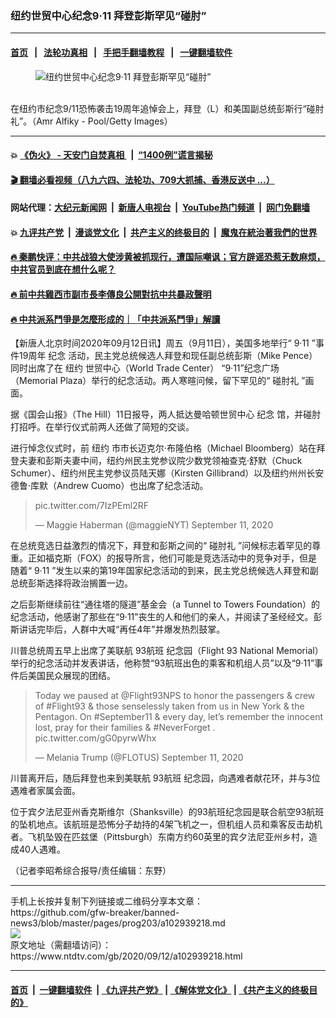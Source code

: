 ### 纽约世贸中心纪念9·11 拜登彭斯罕见“碰肘”
------------------------

#### [首页](https://github.com/gfw-breaker/banned-news3/blob/master/README.md) &nbsp;&nbsp;|&nbsp;&nbsp; [法轮功真相](https://github.com/begood0513/basic/blob/master/README.md)  &nbsp;&nbsp;|&nbsp;&nbsp; [手把手翻墙教程](https://github.com/gfw-breaker/guides/wiki)  &nbsp;&nbsp;|&nbsp;&nbsp; [一键翻墙软件](https://github.com/gfw-breaker/nogfw/blob/master/README.md)  



<div><div class="featured_image">
 <figure>
  <img alt="纽约世贸中心纪念9·11 拜登彭斯罕见“碰肘”" src="https://i.ntdtv.com/assets/uploads/2020/09/98-1-800x450.jpg"/>
 </figure><br/>
 <span class="caption">
  在纽约市纪念9/11恐怖袭击19周年追悼会上，拜登（L）和美国副总统彭斯行“碰肘礼”。（Amr Alfiky - Pool/Getty Images）
 </span>
</div>
</div><hr/>

#### 💥 [《伪火》 - 天安门自焚真相 ](http://141.164.51.119:10000/videos/blog/weihuo.html)&nbsp; |&nbsp; [“1400例”谎言揭秘  ](http://141.164.51.119:10000/videos/blog/jiexi1400.html)

#### [ 🎬  翻墙必看视频（八九六四、法轮功、709大抓捕、香港反送中 ...）](https://github.com/gfw-breaker/links/blob/master/banned.md)

#### 网站代理：[大纪元新闻网](http://167.172.10.89:10080/gb/) &nbsp;|&nbsp; [新唐人电视台](http://167.172.10.89:8808/gb/)  &nbsp;|&nbsp; [YouTube热门频道](http://158.247.203.241/youtube.html) &nbsp;|&nbsp; [网门免翻墙](http://158.247.203.241:11000/show.aspx?name=ogHome)

#### 💥 [九评共产党](http://141.164.51.119:10000/videos/res/jiuping/)&nbsp; |&nbsp; [漫谈党文化](http://141.164.51.119:10000/videos/res/mtdwh/)&nbsp; |&nbsp; [共产主义的终极目的](http://141.164.51.119:10000/videos/res/zjmd/)&nbsp; |&nbsp; [魔鬼在統治著我們的世界](http://141.164.51.119:10000/videos/res/TheSpecter/)  

#### [ 🔥  秦鹏快评：中共战狼大使涉黄被抓现行，遭国际嘲讽；官方辟谣恐惹无数麻烦，中共官员到底在想什么呢？](http://141.164.51.119:10000/videos/news/qp03.html)

#### [ 🔥  前中共雞西市副市長李傳良公開對抗中共暴政聲明](http://141.164.51.119:10000/videos/news/../tui/index.html)

#### [ 🔥  中共派系鬥爭是怎麼形成的｜「中共派系鬥爭」解讀](http://141.164.51.119:10000/videos/news/don02.html)

<div><div class="post_content" itemprop="articleBody">
 <p>
  【新唐人北京时间2020年09月12日讯】周五（9月11日），美国多地举行“
  <ok href="https://www.ntdtv.com/gb/9·11.htm">
   9·11
  </ok>
  ”事件19周年
  <ok href="https://www.ntdtv.com/gb/纪念.htm">
   纪念
  </ok>
  活动，民主党总统候选人拜登和现任副总统彭斯（Mike Pence）同时出席了在
  <ok href="https://www.ntdtv.com/gb/纽约.htm">
   纽约
  </ok>
  世贸中心（World Trade Center） “9·11”纪念广场（Memorial Plaza）举行的纪念活动。两人寒暄问候，留下罕见的“
  <ok href="https://www.ntdtv.com/gb/碰肘礼.htm">
   碰肘礼
  </ok>
  ”画面。
 </p>
 <p>
  据《国会山报》（The Hill）11日报导，两人抵达曼哈顿世贸中心
  <ok href="https://www.ntdtv.com/gb/纪念.htm">
   纪念
  </ok>
  馆，并碰肘打招呼。在举行仪式前两人还做了简短的交谈。
 </p>
 <p>
  进行悼念仪式时，前
  <ok href="https://www.ntdtv.com/gb/纽约.htm">
   纽约
  </ok>
  市市长迈克尔·布隆伯格（Michael Bloomberg）站在拜登夫妻和彭斯夫妻中间，纽约州民主党参议院少数党领袖查克·舒默（Chuck Schumer）、纽约州民主党参议员陆天娜（Kirsten Gillibrand）以及纽约州州长安德鲁·库默（Andrew Cuomo）也出席了纪念活动。
 </p>
 <blockquote class="twitter-tweet">
  <p dir="ltr" lang="und">
   <ok href="https://t.co/7IzPEml2RF">
    pic.twitter.com/7IzPEml2RF
   </ok>
  </p>
  <p>
   — Maggie Haberman (@maggieNYT)
   <ok href="https://twitter.com/maggieNYT/status/1304400457729748994?ref_src=twsrc%5Etfw">
    September 11, 2020
   </ok>
  </p>
 </blockquote>
 <p>
  <script async="" charset="utf-8" src="https://platform.twitter.com/widgets.js">
  </script>
 </p>
 <p>
  <p>
   在总统竞选日益激烈的情况下，拜登和彭斯之间的“
   <ok href="https://www.ntdtv.com/gb/碰肘礼.htm">
    碰肘礼
   </ok>
   ”问候标志着罕见的尊重。正如福克斯（FOX）的报导所言，他们可能是竞选活动中的竞争对手，但是随着“
   <ok href="https://www.ntdtv.com/gb/9·11.htm">
    9·11
   </ok>
   ”发生以来的第19年国家纪念活动的到来，民主党总统候选人拜登和副总统彭斯选择将政治搁置一边。
  </p>
  <p>
   之后彭斯继续前往“通往塔的隧道”基金会（a Tunnel to Towers Foundation）的纪念活动，他感谢了那些在“9·11”丧生的人和他们的亲人，并阅读了圣经经文。彭斯讲话完毕后，人群中大喊“再任4年”并爆发热烈鼓掌。
  </p>
  <p>
   川普总统周五早上出席了美联航
   <ok href="https://www.ntdtv.com/gb/93航班.htm">
    93航班
   </ok>
   纪念园（Flight 93 National Memorial）举行的纪念活动并发表讲话，他称赞“93航班出色的乘客和机组人员”以及“9·11”事件后美国民众展现的团结。
  </p>
  <blockquote class="twitter-tweet">
   <p dir="ltr" lang="en">
    Today we paused at
    <ok href="https://twitter.com/Flight93NPS?ref_src=twsrc%5Etfw">
     @Flight93NPS
    </ok>
    to honor the passengers &amp; crew of
    <ok href="https://twitter.com/hashtag/Flight93?src=hash&amp;ref_src=twsrc%5Etfw">
     #Flight93
    </ok>
    &amp; those senselessly taken from us in New York &amp; the Pentagon. On
    <ok href="https://twitter.com/hashtag/September11?src=hash&amp;ref_src=twsrc%5Etfw">
     #September11
    </ok>
    &amp; every day, let’s remember the innocent lost, pray for their families &amp;
    <ok href="https://twitter.com/hashtag/NeverForget?src=hash&amp;ref_src=twsrc%5Etfw">
     #NeverForget
    </ok>
    .
    <ok href="https://t.co/gG0pyrwWhx">
     pic.twitter.com/gG0pyrwWhx
    </ok>
   </p>
   <p>
    — Melania Trump (@FLOTUS)
    <ok href="https://twitter.com/FLOTUS/status/1304518882758201351?ref_src=twsrc%5Etfw">
     September 11, 2020
    </ok>
   </p>
  </blockquote>
  <p>
   <script async="" charset="utf-8" src="https://platform.twitter.com/widgets.js">
   </script>
  </p>
  <p>
   <p>
    川普离开后，随后拜登也来到美联航
    <ok href="https://www.ntdtv.com/gb/93航班.htm">
     93航班
    </ok>
    纪念园，向遇难者献花环，并与3位遇难者家属会面。
   </p>
   <p>
    位于宾夕法尼亚州香克斯维尔（Shanksville）的93航班纪念园是联合航空93航班的坠机地点。该航班是恐怖分子劫持的4架飞机之一，但机组人员和乘客反击劫机者。飞机坠毁在匹兹堡（Pittsburgh）东南方约60英里的宾夕法尼亚州乡村，造成40人遇难。
   </p>
   <p>
    （记者李昭希综合报导/责任编辑：东野）
   </p>
   <div class="single_ad">
   </div>
  </p>
 </p>
</div>
</div>
<hr/>
手机上长按并复制下列链接或二维码分享本文章：<br/>
https://github.com/gfw-breaker/banned-news3/blob/master/pages/prog203/a102939218.md <br/>
<a href='https://github.com/gfw-breaker/banned-news3/blob/master/pages/prog203/a102939218.md'><img src='https://github.com/gfw-breaker/banned-news3/blob/master/pages/prog203/a102939218.md.png'/></a> <br/>
原文地址（需翻墙访问）：https://www.ntdtv.com/gb/2020/09/12/a102939218.html


------------------------
#### [首页](https://github.com/gfw-breaker/banned-news3/blob/master/README.md) &nbsp;|&nbsp; [一键翻墙软件](https://github.com/gfw-breaker/nogfw/blob/master/README.md) &nbsp;| [《九评共产党》](https://github.com/gfw-breaker/9ping.md/blob/master/README.md#九评之一评共产党是什么) | [《解体党文化》](https://github.com/gfw-breaker/jtdwh.md/blob/master/README.md) | [《共产主义的终极目的》](https://github.com/gfw-breaker/gczydzjmd.md/blob/master/README.md)


<img src='http://gfw-breaker.win/banned-news3/pages/prog203/a102939218.md' width='0px' height='0px'/>